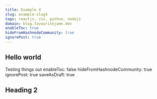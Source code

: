 ```yaml
---
title: Example 4
slug: example-slug4
tags: reactjs, css, python, nodejs
domain: blog.favouritejome.dev
enableToc: true
hideFromHashnodeCommunity: true
ignorePost: true
---
```

## Hello world

Testing things out
enableToc: false
hideFromHashnodeCommunity: true
ignorePost: true
saveAsDraft: true

## Heading 2
